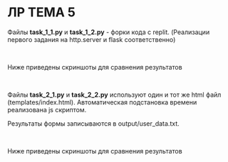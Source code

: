 # ЛР ТЕМА 5

<p>Файлы <b>task_1_1.py</b> и <b>task_1_2.py</b> - форки кода с replit. (Реализации первого задания на http.server и flask соответственно)</p>
<br/>
<p>Ниже приведены скриншоты для сравнения результатов</p>
<img/>
<img/>
<br>
<p>Файлы <b>task_2_1.py</b> и <b>task_2_2.py</b> используют один и тот же html файл (templates/index.html). Автоматическая подстановка времени реализована js скриптом.</p>
<p>Результаты формы записываются в output/user_data.txt.</p>
<br/>
<p>Ниже приведены скриншоты для сравнения результатов</p>
<img/>
<img/>
